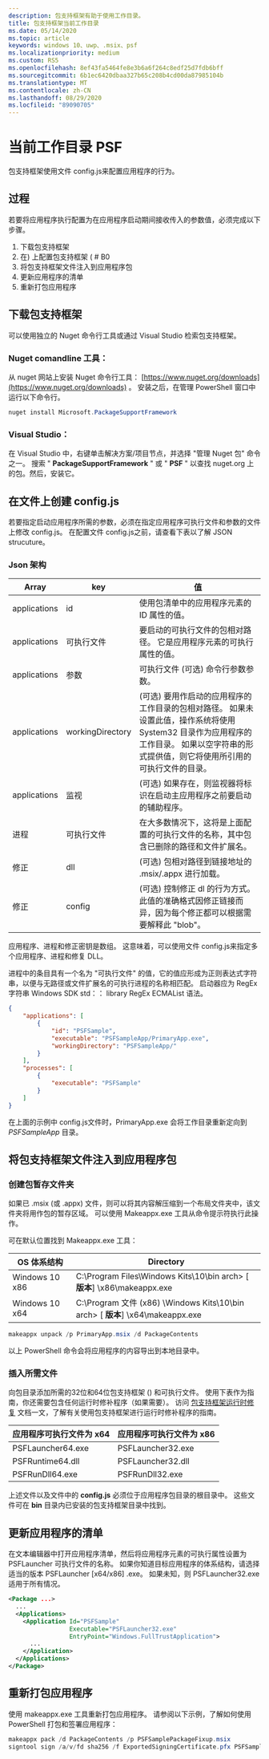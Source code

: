 ```yaml
---
description: 包支持框架有助于使用工作目录。
title: 包支持框架当前工作目录
ms.date: 05/14/2020
ms.topic: article
keywords: windows 10、uwp、.msix、psf
ms.localizationpriority: medium
ms.custom: RS5
ms.openlocfilehash: 8ef43fa5464fe8e3b6a6f264c8edf25d7fdb6bff
ms.sourcegitcommit: 6b1ec6420dbaa327b65c208b4cd00da87985104b
ms.translationtype: MT
ms.contentlocale: zh-CN
ms.lasthandoff: 08/29/2020
ms.locfileid: "89090705"
---
```

# <a name="current-working-directory-psf"></a>当前工作目录 PSF
包支持框架使用文件 config.js来配置应用程序的行为。

## <a name="proceedure"></a>过程
若要将应用程序执行配置为在应用程序启动期间接收传入的参数值，必须完成以下步骤。 

1. 下载包支持框架
1. 在) 上配置包支持框架 ( # B0
1. 将包支持框架文件注入到应用程序包
1. 更新应用程序的清单
1. 重新打包应用程序

## <a name="download-the-package-support-framework"></a>下载包支持框架
可以使用独立的 Nuget 命令行工具或通过 Visual Studio 检索包支持框架。

### <a name="nuget-comandline-tool"></a>Nuget comandline 工具：
从 nuget 网站上安装 Nuget 命令行工具： [https://www.nuget.org/downloads](https://www.nuget.org/downloads) 。 安装之后，在管理 PowerShell 窗口中运行以下命令行。

``` powershell
nuget install Microsoft.PackageSupportFramework
```

### <a name="visual-studio"></a>Visual Studio：
在 Visual Studio 中，右键单击解决方案/项目节点，并选择 "管理 Nuget 包" 命令之一。 搜索 " **PackageSupportFramework** " 或 " **PSF** " 以查找 nuget.org 上的包。然后，安装它。


## <a name="create-the-configjson-file"></a>在文件上创建 config.js

若要指定启动应用程序所需的参数，必须在指定应用程序可执行文件和参数的文件上修改 config.js。 在配置文件 config.js之前，请查看下表以了解 JSON strucuture。

### <a name="json-schema"></a>Json 架构

|Array          | key               | 值  |
|---------------|-------------------|--------|
| applications  | id                | 使用包清单中的应用程序元素的 ID 属性的值。|
| applications  | 可执行文件        | 要启动的可执行文件的包相对路径。 它是应用程序元素的可执行属性的值。 |
| applications  | 参数         | 可执行文件 (可选) 命令行参数参数。 |
| applications  | workingDirectory  |  (可选) 要用作启动的应用程序的工作目录的包相对路径。 如果未设置此值，操作系统将使用 System32 目录作为应用程序的工作目录。 如果以空字符串的形式提供值，则它将使用所引用的可执行文件的目录。 |
| applications  | 监视           |  (可选) 如果存在，则监视器将标识在启动主应用程序之前要启动的辅助程序。 |
| 进程     | 可执行文件        | 在大多数情况下，这将是上面配置的可执行文件的名称，其中包含已删除的路径和文件扩展名。 |
| 修正        | dll               |  (可选) 包相对路径到链接地址的 .msix/.appx 进行加载。 |
| 修正        | config            |  (可选) 控制修正 dl 的行为方式。 此值的准确格式因修正链接而异，因为每个修正都可以根据需要解释此 "blob"。|

应用程序、进程和修正密钥是数组。 这意味着，可以使用文件 config.js来指定多个应用程序、进程和修复 DLL。

进程中的条目具有一个名为 "可执行文件" 的值，它的值应形成为正则表达式字符串，以便与无路径或文件扩展名的可执行进程的名称相匹配。 启动器应为 RegEx 字符串 Windows SDK std：： library RegEx ECMAList 语法。

``` json
{
    "applications": [
        {
            "id": "PSFSample",
            "executable": "PSFSampleApp/PrimaryApp.exe",
            "workingDirectory": "PSFSampleApp/"
        }
    ],
    "processes": [
        {
            "executable": "PSFSample"
        }
    ]
}
```

在上面的示例中 config.js文件时，PrimaryApp.exe 会将工作目录重新定向到 *PSFSampleApp* 目录。


## <a name="inject-the-package-support-framework-files-to-the-application-package"></a>将包支持框架文件注入到应用程序包

### <a name="create-the-package-staging-folder"></a>创建包暂存文件夹
如果已 .msix (或 .appx) 文件，则可以将其内容解压缩到一个布局文件夹中，该文件夹将用作包的暂存区域。 可以使用 Makeappx.exe 工具从命令提示符执行此操作。

可在默认位置找到 Makeappx.exe 工具：

| OS 体系结构 | Directory                                                   |
|-----------------|-------------------------------------------------------------|
| Windows 10 x86  | C:\Program Files\Windows Kits\10\bin arch> \[ **版本**] \x86\makeappx.exe       |
| Windows 10 x64  | C:\Program 文件 (x86) \Windows Kits\10\bin arch> \[ **版本**] \x64\makeappx.exe |

```powershell
makeappx unpack /p PrimaryApp.msix /d PackageContents
```

以上 PowerShell 命令会将应用程序的内容导出到本地目录中。

### <a name="inject-required-files"></a>插入所需文件
向包目录添加所需的32位和64位包支持框架 () 和可执行文件。 使用下表作为指南，你还需要包含任何运行时修补程序（如果需要）。 访问 [包支持框架运行时修复](./package-support-framework.md) 文档一文，了解有关使用包支持框架进行运行时修补程序的指南。

| 应用程序可执行文件为 x64 | 应用程序可执行文件为 x86     |
|-------------------------------|-----------------------------------|
| PSFLauncher64.exe             | PSFLauncher32.exe                 |
| PSFRuntime64.dll              | PSFLauncher32.dll                 |
| PSFRunDll64.exe               | PSFRunDll32.exe                   |

上述文件以及文件中的 **config.js** 必须位于应用程序包目录的根目录中。 这些文件可在 **bin** 目录内已安装的包支持框架目录中找到。


## <a name="update-the-applications-manifest"></a>更新应用程序的清单
在文本编辑器中打开应用程序清单，然后将应用程序元素的可执行属性设置为 PSFLauncher 可执行文件的名称。 如果你知道目标应用程序的体系结构，请选择适当的版本 PSFLauncher [x64/x86] .exe。 如果未知，则 PSFLauncher32.exe 适用于所有情况。

```xml
<Package ...>
  ...
  <Applications>
    <Application Id="PSFSample"
                 Executable="PSFLauncher32.exe"
                 EntryPoint="Windows.FullTrustApplication">
      ...
    </Application>
  </Applications>
</Package>
```


## <a name="re-package-the-application"></a>重新打包应用程序
使用 makeappx.exe 工具重新打包应用程序。 请参阅以下示例，了解如何使用 PowerShell 打包和签署应用程序：

``` powershell
makeappx pack /d PackageContents /p PSFSamplePackageFixup.msix
signtool sign /a/v/fd sha256 /f ExportedSigningCertificate.pfx PSFSamplePackageFixup.msix
```
